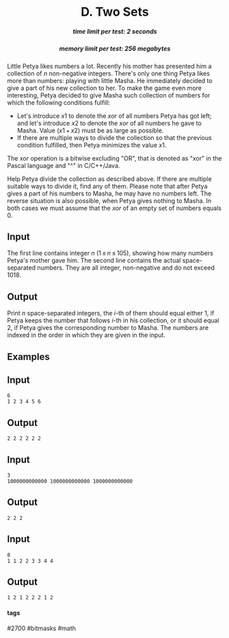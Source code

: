 <h1 style='text-align: center;'> D. Two Sets</h1>

<h5 style='text-align: center;'>time limit per test: 2 seconds</h5>
<h5 style='text-align: center;'>memory limit per test: 256 megabytes</h5>

Little Petya likes numbers a lot. Recently his mother has presented him a collection of *n* non-negative integers. There's only one thing Petya likes more than numbers: playing with little Masha. He immediately decided to give a part of his new collection to her. To make the game even more interesting, Petya decided to give Masha such collection of numbers for which the following conditions fulfill:

* Let's introduce *x*1 to denote the *xor* of all numbers Petya has got left; and let's introduce *x*2 to denote the *xor* of all numbers he gave to Masha. Value (*x*1 + *x*2) must be as large as possible.
* If there are multiple ways to divide the collection so that the previous condition fulfilled, then Petya minimizes the value *x*1.

The *xor* operation is a bitwise excluding "OR", that is denoted as "xor" in the Pascal language and "^" in C/C++/Java.

Help Petya divide the collection as described above. If there are multiple suitable ways to divide it, find any of them. Please note that after Petya gives a part of his numbers to Masha, he may have no numbers left. The reverse situation is also possible, when Petya gives nothing to Masha. In both cases we must assume that the *xor* of an empty set of numbers equals 0.

## Input

The first line contains integer *n* (1 ≤ *n* ≤ 105), showing how many numbers Petya's mother gave him. The second line contains the actual space-separated numbers. They are all integer, non-negative and do not exceed 1018.

## Output

Print *n* space-separated integers, the *i*-th of them should equal either 1, if Petya keeps the number that follows *i*-th in his collection, or it should equal 2, if Petya gives the corresponding number to Masha. The numbers are indexed in the order in which they are given in the input.

## Examples

## Input


```
6  
1 2 3 4 5 6  

```
## Output


```
2 2 2 2 2 2  

```
## Input


```
3  
1000000000000 1000000000000 1000000000000  

```
## Output


```
2 2 2  

```
## Input


```
8  
1 1 2 2 3 3 4 4  

```
## Output


```
1 2 1 2 2 2 1 2  

```


#### tags 

#2700 #bitmasks #math 